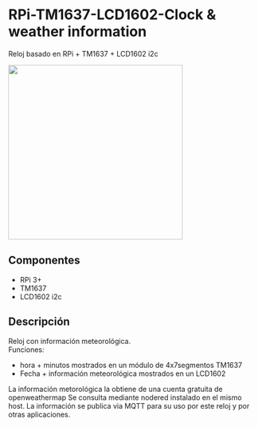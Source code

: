# RPi-TM1637-LCD1602-Clock & weather information
Reloj basado en RPi + TM1637 + LCD1602 i2c  
  
<img src="https://user-images.githubusercontent.com/53425312/62407813-fa581100-b5be-11e9-94c8-d77e3e2bd80b.jpg" width="350"/>

## Componentes
  * RPi 3+
  * TM1637
  * LCD1602 i2c
  
## Descripción  
Reloj con información meteorológica.  
Funciones:
 * hora + minutos mostrados en un módulo de 4x7segmentos TM1637
 * Fecha + información meteorológica mostrados en un LCD1602  
  
  La información metorológica la obtiene de una cuenta gratuita de openweathermap
  Se consulta mediante nodered instalado en el mismo host.
  La información se publica via MQTT para su uso por este reloj y por otras aplicaciones.
 
  
